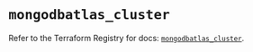 # `mongodbatlas_cluster`

Refer to the Terraform Registry for docs: [`mongodbatlas_cluster`](https://registry.terraform.io/providers/mongodb/mongodbatlas/1.17.5/docs/resources/cluster).
